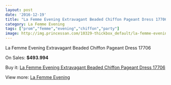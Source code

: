 ```yaml
---
layout: post
date: '2016-12-19'
title: "La Femme Evening Extravagant Beaded Chiffon Pageant Dress 17706"
category: La Femme Evening
tags: ["prom","femme","evening","chiffon","party"]
image: http://img.princessan.com/10329-thickbox_default/la-femme-evening-extravagant-beaded-chiffon-pageant-dress-17706.jpg
---
```

La Femme Evening Extravagant Beaded Chiffon Pageant Dress 17706

On Sales: **$493.994**
<a href="https://www.princessan.com/en/la-femme-evening/4452-la-femme-evening-extravagant-beaded-chiffon-pageant-dress-17706.html"><amp-img layout="responsive" width="600" height="600" src="//img.princessan.com/10329-thickbox_default/la-femme-evening-extravagant-beaded-chiffon-pageant-dress-17706.jpg" alt="La Femme Evening Extravagant Beaded Chiffon Pageant Dress 17706 0" /></a>
<a href="https://www.princessan.com/en/la-femme-evening/4452-la-femme-evening-extravagant-beaded-chiffon-pageant-dress-17706.html"><amp-img layout="responsive" width="600" height="600" src="//img.princessan.com/10331-thickbox_default/la-femme-evening-extravagant-beaded-chiffon-pageant-dress-17706.jpg" alt="La Femme Evening Extravagant Beaded Chiffon Pageant Dress 17706 1" /></a>
<a href="https://www.princessan.com/en/la-femme-evening/4452-la-femme-evening-extravagant-beaded-chiffon-pageant-dress-17706.html"><amp-img layout="responsive" width="600" height="600" src="//img.princessan.com/10330-thickbox_default/la-femme-evening-extravagant-beaded-chiffon-pageant-dress-17706.jpg" alt="La Femme Evening Extravagant Beaded Chiffon Pageant Dress 17706 2" /></a>

Buy it: [La Femme Evening Extravagant Beaded Chiffon Pageant Dress 17706](https://www.princessan.com/en/la-femme-evening/4452-la-femme-evening-extravagant-beaded-chiffon-pageant-dress-17706.html "La Femme Evening Extravagant Beaded Chiffon Pageant Dress 17706")

View more: [La Femme Evening](https://www.princessan.com/en/29-la-femme-evening "La Femme Evening")